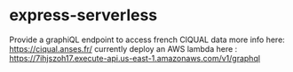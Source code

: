 # express-serverless

Provide a graphiQL endpoint to access french CIQUAL data more info here: https://ciqual.anses.fr/
currently deploy an AWS lambda here : https://7ihjszoh17.execute-api.us-east-1.amazonaws.com/v1/graphql
